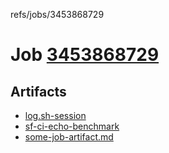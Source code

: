 refs/jobs/3453868729

# Job [3453868729](https://github.com/rokmoln/support-firecloud/runs/3453868729?check_suite_focus=true)

## Artifacts

* [log.sh-session](log.sh-session)
* [sf-ci-echo-benchmark](sf-ci-echo-benchmark)
* [some-job-artifact.md](some-job-artifact.md)

